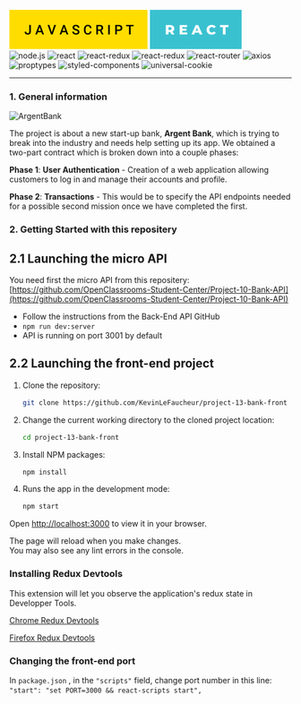 ![JAVASCRIPT](./src/assets/badges/javascript.svg)
![REACT](./src/assets/badges/react.svg)
<br>
![node.js](https://img.shields.io/badge/node.js-v16.16.0-green?style=for-the-badge&logo=nodedotjs)
![react](https://img.shields.io/badge/react-18.2.0-18a7d6?style=for-the-badge&logo=react)
![react-redux](https://img.shields.io/badge/react%20redux-8.0.5-blueviolet?style=for-the-badge&logo=redux)
![react-redux](https://img.shields.io/badge/redux-4.2.1-blueviolet?style=for-the-badge&logo=redux)
![react-router](https://img.shields.io/badge/react%20router-6.10.0-red?style=for-the-badge&logo=reactrouter)
![axios](https://img.shields.io/badge/axios-1.4.0-blueviolet?style=for-the-badge&logo=axios)
<br>
![proptypes](https://img.shields.io/badge/prop--types-15.8.1-teal?style=for-the-badge&logo=react)
![styled-components](https://img.shields.io/badge/styled--components-5.3.9-teal?style=for-the-badge&logo=styled-components)
![universal-cookie](https://img.shields.io/badge/universal--cookie-4.0.4-green?style=for-the-badge)

---

### 1. General information

![ArgentBank](https://user.oc-static.com/upload/2020/08/14/1597410191519_image2.png)

The project is about a new start-up bank, **Argent Bank**, which is trying to break into the industry and needs help setting up its app. We obtained a two-part contract which is broken down into a couple phases:

**Phase 1**: **User Authentication** - Creation of a web application allowing customers to log in and manage their accounts and profile.

**Phase 2**: **Transactions** - This would be to specify the API endpoints needed for a possible second mission once we have completed the first.

### 2. Getting Started with this repositery

## 2.1 Launching the micro API

You need first the micro API from this repositery: <br>
[https://github.com/OpenClassrooms-Student-Center/Project-10-Bank-API](https://github.com/OpenClassrooms-Student-Center/Project-10-Bank-API)

- Follow the instructions from the Back-End API GitHub
- `npm run dev:server`
- API is running on port 3001 by default

## 2.2 Launching the front-end project

1. Clone the repository:

   ```sh
   git clone https://github.com/KevinLeFaucheur/project-13-bank-front
   ```

1. Change the current working directory to the cloned project location:

   ```sh
   cd project-13-bank-front
   ```

1. Install NPM packages:
   ```sh
   npm install
   ```
1. Runs the app in the development mode:
   ```sh
   npm start
   ```

Open [http://localhost:3000](http://localhost:3000) to view it in your browser.

The page will reload when you make changes.\
You may also see any lint errors in the console.

### Installing Redux Devtools

This extension will let you observe the application's redux state in Developper Tools.

[Chrome Redux Devtools](https://chrome.google.com/webstore/detail/redux-devtools/lmhkpmbekcpmknklioeibfkpmmfibljd)

[Firefox Redux Devtools](https://addons.mozilla.org/en-US/firefox/addon/reduxdevtools/)

### Changing the front-end port

In `package.json` , in the `"scripts"` field, change port number in this line:<br>
`"start": "set PORT=3000 && react-scripts start",`

